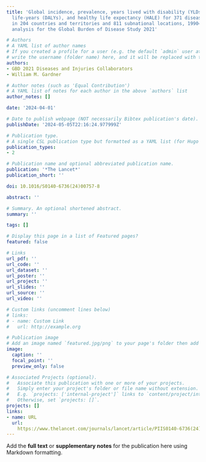 ```yaml
---
title: 'Global incidence, prevalence, years lived with disability (YLDs), disability-adjusted
  life-years (DALYs), and healthy life expectancy (HALE) for 371 diseases and injuries
  in 204 countries and territories and 811 subnational locations, 1990–2021: a systematic
  analysis for the Global Burden of Disease Study 2021'

# Authors
# A YAML list of author names
# If you created a profile for a user (e.g. the default `admin` user at `content/authors/admin/`), 
# write the username (folder name) here, and it will be replaced with their full name and linked to their profile.
authors:
- GBD 2021 Diseases and Injuries Collaborators
- William M. Gardner

# Author notes (such as 'Equal Contribution')
# A YAML list of notes for each author in the above `authors` list
author_notes: []

date: '2024-04-01'

# Date to publish webpage (NOT necessarily Bibtex publication's date).
publishDate: '2024-05-05T22:16:24.977999Z'

# Publication type.
# A single CSL publication type but formatted as a YAML list (for Hugo requirements).
publication_types:
- 2

# Publication name and optional abbreviated publication name.
publication: '*The Lancet*'
publication_short: ''

doi: 10.1016/S0140-6736(24)00757-8

abstract: ''

# Summary. An optional shortened abstract.
summary: ''

tags: []

# Display this page in a list of Featured pages?
featured: false

# Links
url_pdf: ''
url_code: ''
url_dataset: ''
url_poster: ''
url_project: ''
url_slides: ''
url_source: ''
url_video: ''

# Custom links (uncomment lines below)
# links:
# - name: Custom Link
#   url: http://example.org

# Publication image
# Add an image named `featured.jpg/png` to your page's folder then add a caption below.
image:
  caption: ''
  focal_point: ''
  preview_only: false

# Associated Projects (optional).
#   Associate this publication with one or more of your projects.
#   Simply enter your project's folder or file name without extension.
#   E.g. `projects: ['internal-project']` links to `content/project/internal-project/index.md`.
#   Otherwise, set `projects: []`.
projects: []
links:
- name: URL
  url: 
    https://www.thelancet.com/journals/lancet/article/PIIS0140-6736(24)00757-8/fulltext
---
```


Add the **full text** or **supplementary notes** for the publication here using Markdown formatting.
